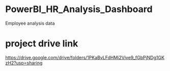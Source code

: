 # PowerBI_HR_Analysis_Dashboard
Employee analysis data
# project drive link
https://drive.google.com/drive/folders/1PKaBvLFdHMi2Vive9_fGbPjNDg1GKzH2?usp=sharing
